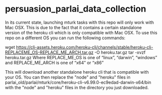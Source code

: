 # persuasion_parlai_data_collection

In its current state, launching mturk tasks with this repo will only work with Mac OSX. This is due to the fact that it contains a certain standalone version of the heroku cli which is only 
compatible with Mac OSX. To use this repo on a different OS you can run the following commands:

wget https://cli-assets.heroku.com/heroku-cli/channels/stable/heroku-cli-REPLACEME_OS-REPLACE_ME_ARCH.tar.gz -O heroku.tar.gz
tar -xvzf heroku.tar.gz
Where REPLACE_ME_OS is one of “linux”, “darwin”, “windows” and REPLACE_ME_ARCH is one of “x64” or “x86”

This will download another standalone heroku cli that is compatible with your OS. 
You can then replace the "node" and "heroku" files in parlai_old/parlai/mturk/core/heroku-cli-v6.99.0-ec9edad-darwin-x64/bin with the "node" and "heroku" files in the directory you just downloaded.

